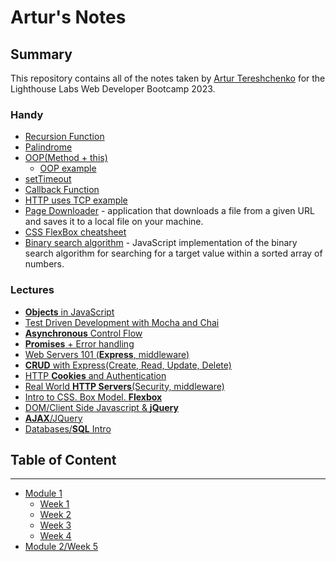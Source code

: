# Artur's Notes

## Summary

This repository contains all of the notes taken by [Artur Tereshchenko](https://github.com/mr-Arturio) for the Lighthouse Labs Web Developer Bootcamp 2023.

### Handy
* [Recursion Function](/useful/recursionFunction.md)
* [Palindrome](/useful/palindrome.md)
* [OOP(Method + this)](/useful/toDoList.md)
  * [OOP example](/Module_1/Week_4/classOOP_example.md)
* [setTimeout](/Module_1/Week_4/setTimeoutExample.md)
* [Callback Function](/Module_2/callbackExample.md)
* [HTTP uses TCP example](/Module_2/httpExample.js)
 * [Page Downloader](https://github.com/mr-Arturio/page-fetcher) - application that downloads a file from a given URL and saves it to a local file on your machine.
* [CSS FlexBox cheatsheet](https://css-tricks.com/snippets/css/a-guide-to-flexbox/)
* [Binary search algorithm](/useful/binarySearch.md) -  JavaScript implementation of the binary search algorithm for searching for a target value within a sorted array of numbers. 

### Lectures
* [**Objects** in JavaScript](/Module_1/Week_2/L1_JS_Objects.md)
* [Test Driven Development with Mocha and Chai](/Module_1/Week_3/TDD_Mocha_Chai.md)
* [**Asynchronous** Control Flow](/Module_1/Week_4/AsynchControlFlow.md)
* [**Promises** + Error handling](https://github.com/senhorgomes/lectures-flex-day-jan-23-cohort/tree/main/m2w5/Promises)
* [Web Servers 101 (**Express**, middleware)](https://github.com/Masavi/lhl-lectures/tree/main/m03/w06/web-servers-101)
* [**CRUD** with Express(Create, Read, Update, Delete)](https://github.com/senhorgomes/lectures-flex-day-jan-23-cohort/tree/main/m3w6/CRUD)
* [HTTP **Cookies** and Authentication](https://github.com/Masavi/lhl-lectures/tree/main/m04/w07/http-cookies)
* [Real World **HTTP Servers**(Security, middleware)](https://github.com/senhorgomes/lectures-flex-day-jan-23-cohort/tree/main/m3w7/Security)
* [Intro to CSS. Box Model. **Flexbox**](https://github.com/Masavi/lhl-lectures/tree/main/m04/w08/intro-css)
* [DOM/Client Side Javascript & **jQuery**](https://github.com/senhorgomes/lectures-flex-day-jan-23-cohort/tree/main/m4w8/jqueryLecture)
* [**AJAX**/JQuery](https://github.com/Masavi/lhl-lectures/tree/main/m04/w09/ajax)
* [Databases/**SQL** Intro](https://github.com/Masavi/lhl-lectures/tree/main/m05/w11/sql-intro)
 


## Table of Content                     
-----     
* [Module 1](/Module_1)
  * [Week 1](/Module_1/Week_1)
  * [Week 2](/Module_1/Week_2)
  * [Week 3](/Module_1/Week_3)
  * [Week 4](/Module_1/Week_4)
* [Module 2/Week 5](/Module_2)
